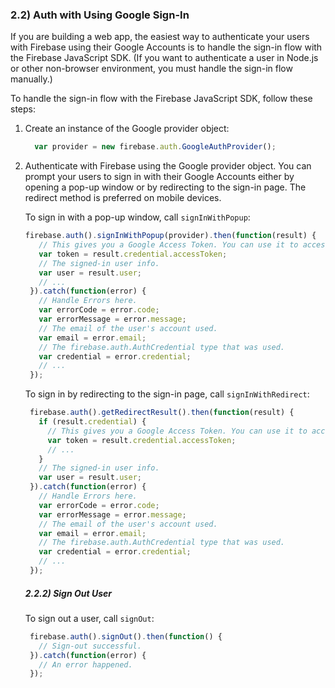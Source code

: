 ### 2.2) Auth with Using Google Sign-In

If you are building a web app, the easiest way to authenticate your users with Firebase using their Google Accounts is to handle the sign-in flow with the Firebase JavaScript SDK. (If you want to authenticate a user in Node.js or other non-browser environment, you must handle the sign-in flow manually.)

To handle the sign-in flow with the Firebase JavaScript SDK, follow these steps:

1. Create an instance of the Google provider object:
    ```js
      var provider = new firebase.auth.GoogleAuthProvider();
    ```
2. Authenticate with Firebase using the Google provider object. You can prompt your users to sign in with their Google Accounts either by opening a pop-up window or by redirecting to the sign-in page. The redirect method is preferred on mobile devices.
   
   To sign in with a pop-up window, call `signInWithPopup`:
   
   ```js
   firebase.auth().signInWithPopup(provider).then(function(result) {
      // This gives you a Google Access Token. You can use it to access the Google API.
      var token = result.credential.accessToken;
      // The signed-in user info.
      var user = result.user;
      // ...
    }).catch(function(error) {
      // Handle Errors here.
      var errorCode = error.code;
      var errorMessage = error.message;
      // The email of the user's account used.
      var email = error.email;
      // The firebase.auth.AuthCredential type that was used.
      var credential = error.credential;
      // ...
    });
   ```
   
   To sign in by redirecting to the sign-in page, call `signInWithRedirect`:
   
   ```js
    firebase.auth().getRedirectResult().then(function(result) {
      if (result.credential) {
        // This gives you a Google Access Token. You can use it to access the Google API.
        var token = result.credential.accessToken;
        // ...
      }
      // The signed-in user info.
      var user = result.user;
    }).catch(function(error) {
      // Handle Errors here.
      var errorCode = error.code;
      var errorMessage = error.message;
      // The email of the user's account used.
      var email = error.email;
      // The firebase.auth.AuthCredential type that was used.
      var credential = error.credential;
      // ...
    });
   ```
   
   ##### 2.2.2) Sign Out User
   To sign out a user, call `signOut`:
   
   ```js
    firebase.auth().signOut().then(function() {
      // Sign-out successful.
    }).catch(function(error) {
      // An error happened.
    });
   ```

